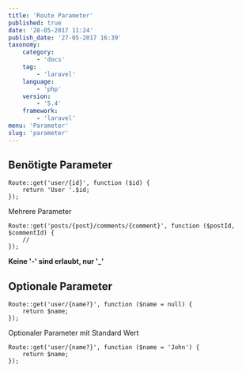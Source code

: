 ```yaml
---
title: 'Route Parameter'
published: true
date: '28-05-2017 11:24'
publish_date: '27-05-2017 16:39'
taxonomy:
    category:
        - 'docs'
    tag:
        - 'laravel'
    language:
        - 'php'
    version:
        - '5.4'
    framework:
        - 'laravel'
menu: 'Parameter'
slug: 'parameter'
---
```


## Benötigte Parameter

```
Route::get('user/{id}', function ($id) {
    return 'User '.$id;
});
```

Mehrere Parameter

```
Route::get('posts/{post}/comments/{comment}', function ($postId, $commentId) {
    //
});
```

**Keine '-' sind erlaubt, nur '_'**


## Optionale Parameter

```
Route::get('user/{name?}', function ($name = null) {
    return $name;
});
```

Optionaler Parameter mit Standard Wert
```
Route::get('user/{name?}', function ($name = 'John') {
    return $name;
});
```

